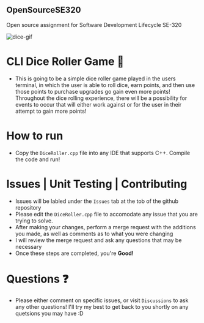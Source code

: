 ## OpenSourceSE320
Open source assignment for Software Development Lifecycle SE-320

![dice-gif](https://github.com/ATacoDev/OpenSourceSE320/assets/146070033/0d55f4c3-104f-4331-af1b-5a13140f6b9a)

# CLI Dice Roller Game 🎲
- This is going to be a simple dice roller game played in the users terminal, in which the user is able to roll dice, earn points, and then use those points to purchase upgrades go gain even more points! Throughout the dice rolling experience, there will be a possibility for events to occur that will either work against or for the user in their attempt to gain more points!

# How to run
- Copy the `DiceRoller.cpp` file into any IDE that supports C++. Compile the code and run!

# Issues | Unit Testing | Contributing
- Issues will be labled under the `Issues` tab at the tob of the github repository
- Please edit the `DiceRoller.cpp` file to accomodate any issue that you are trying to solve.
- After making your changes, perform a merge request with the additions you made, as well as comments as to what you were changing
- I will review the merge request and ask any questions that may be necessary
- Once these steps are completed, you're **Good!**

# Questions ❓
- Please either comment on specific issues, or visit `Discussions` to ask any other questions! I'll try my best to get back to you shortly on any quetsions you may have :D
